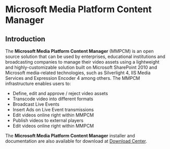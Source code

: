 # Microsoft Media Platform Content Manager

## Introduction
 
  The **Microsoft Media Platform Content Manager** (MMPCM) is an open source solution that can be used by enterprises, educational institutions and broadcasting companies to manage their video assets using a lightweight and highly-customizable solution built on Microsoft SharePoint 2010 and Microsoft media-related technologies, such as Silverlight 4, IIS Media Services and Expression Encoder 4 among others.
	The MMPCM infrastructure enables users to:
    
* Define, edit and approve / reject video assets
* Transcode video into different formats
* Broadcast Live Events
* Insert Ads on Live Event transmissions
* Edit videos online right within MMPCM
* Publish videos to external players
* Edit videos online right within MMPCM
	
The **Microsoft Media Platform Content Manager** installer and documentation are also available for download at [Download Center](http://www.microsoft.com/download/en/details.aspx?id=26668).

